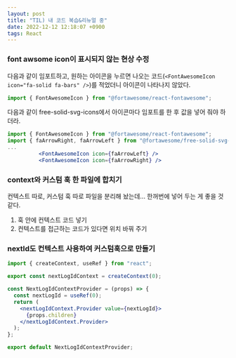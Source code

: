 ```yaml
---
layout: post
title: "TIL) 내 코드 복습&리뉴얼 중"
date: 2022-12-12 12:18:07 +0900
tags: React
---
```


### font awsome icon이 표시되지 않는 현상 수정

다음과 같이 임포트하고, 원하는 아이콘을 누르면 나오는 코드(`<FontAwesomeIcon icon="fa-solid fa-bars" />`)를 적었더니 아이콘이 나타나지 않았다.

```jsx
import { FontAwesomeIcon } from "@fortawesome/react-fontawesome";
```

다음과 같이 free-solid-svg-icons에서 아이콘마다 임포트를 한 후 값을 넣어 줘야 하더라.

```jsx
import { FontAwesomeIcon } from "@fortawesome/react-fontawesome";
import { faArrowRight, faArrowLeft } from "@fortawesome/free-solid-svg-icons";
...
          <FontAwesomeIcon icon={faArrowLeft} />
          <FontAwesomeIcon icon={faArrowRight} />
```

### context와 커스텀 훅 한 파일에 합치기

컨텍스트 따로, 커스텀 훅 따로 파일을 분리해 놨는데... 한꺼번에 넣어 두는 게 좋을 것 같다.

1. 훅 안에 컨텍스트 코드 넣기
2. 컨텍스트를 접근하는 코드가 있다면 위치 바꿔 주기

### nextId도 컨텍스트 사용하여 커스텀훅으로 만들기

```jsx
import { createContext, useRef } from "react";

export const nextLogIdContext = createContext(0);

const NextLogIdContextProvider = (props) => {
  const nextLogId = useRef(0);
  return (
    <nextLogIdContext.Provider value={nextLogId}>
      {props.children}
    </nextLogIdContext.Provider>
  );
};

export default NextLogIdContextProvider;
```
